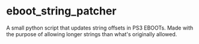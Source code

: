 # eboot_string_patcher
 A small python script that updates string offsets in PS3 EBOOTs. Made with the purpose of allowing longer strings than what's originally allowed.
